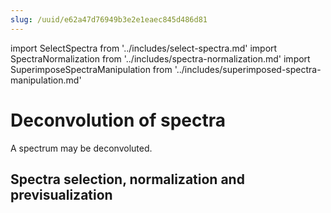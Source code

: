 ```yaml
---
slug: /uuid/e62a47d76949b3e2e1eaec845d486d81
---
```


import SelectSpectra from '../includes/select-spectra.md'
import SpectraNormalization from '../includes/spectra-normalization.md'
import SuperimposeSpectraManipulation from '../includes/superimposed-spectra-manipulation.md'

# Deconvolution of spectra

A spectrum may be deconvoluted.

## Spectra selection, normalization and previsualization

<SelectSpectra />
<SpectraNormalization />
<SuperimposeSpectraManipulation />
